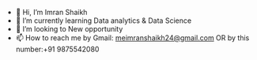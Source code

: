 - 👋 Hi, I’m Imran Shaikh
- 🌱 I’m currently learning  Data analytics & Data Science 
- 💞️ I’m looking to New opportunity 
- 📫 How to reach me by Gmail: meimranshaikh24@gmail.com
       OR by this number:+91 9875542080

<!---
imran731221/imran731221 is a ✨ special ✨ repository because its `README.md` (this file) appears on your GitHub profile.
You can click the Preview link to take a look at your changes.
--->
